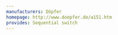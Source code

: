```yaml
---
manufacturers: Döpfer
homepage: http://www.doepfer.de/a151.htm
provides: Sequential switch
---
```



